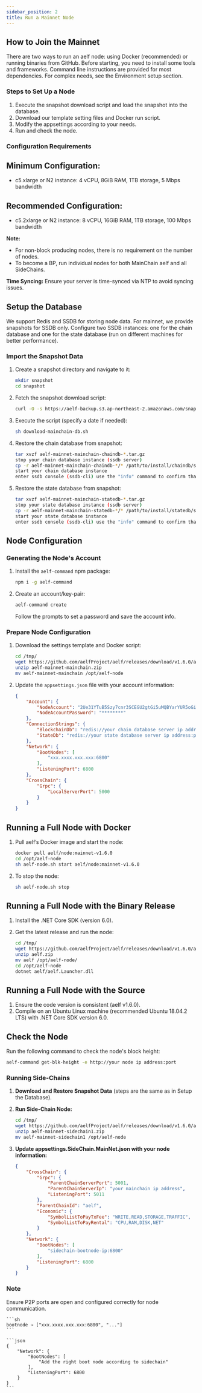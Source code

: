 ```yaml
---
sidebar_position: 2
title: Run a Mainnet Node
---
```

## How to Join the Mainnet

There are two ways to run an aelf node: using Docker (recommended) or running binaries from GitHub. Before starting, you need to install some tools and frameworks. Command line instructions are provided for most dependencies. For complex needs, see the Environment setup section.

### Steps to Set Up a Node

1. Execute the snapshot download script and load the snapshot into the database.
2. Download our template setting files and Docker run script.
3. Modify the appsettings according to your needs.
4. Run and check the node.

### Configuration Requirements

## Minimum Configuration:

* c5.xlarge or N2 instance: 4 vCPU, 8GiB RAM, 1TB storage, 5 Mbps bandwidth

## Recommended Configuration:

* c5.2xlarge or N2 instance: 8 vCPU, 16GiB RAM, 1TB storage, 100 Mbps bandwidth

**Note:**

* For non-block producing nodes, there is no requirement on the number of nodes.
* To become a BP, run individual nodes for both MainChain aelf and all SideChains.

**Time Syncing:** Ensure your server is time-synced via NTP to avoid syncing issues.

## Setup the Database

We support Redis and SSDB for storing node data. For mainnet, we provide snapshots for SSDB only. Configure two SSDB instances: one for the chain database and one for the state database (run on different machines for better performance).

### Import the Snapshot Data

1. Create a snapshot directory and navigate to it:

   ```sh
   mkdir snapshot
   cd snapshot
   ```
2. Fetch the snapshot download script:

   ```sh
   curl -O -s https://aelf-backup.s3.ap-northeast-2.amazonaws.com/snapshot/mainnet/download-mainchain-db.sh
   ```
3. Execute the script (specify a date if needed):

   ```sh
   sh download-mainchain-db.sh
   ```
4. Restore the chain database from snapshot:

   ```sh
   tar xvzf aelf-mainnet-mainchain-chaindb-*.tar.gz
   stop your chain database instance (ssdb server)
   cp -r aelf-mainnet-mainchain-chaindb-*/* /path/to/install/chaindb/ssdb/var/
   start your chain database instance
   enter ssdb console (ssdb-cli) use the "info" command to confirm that the data has been imported)
   ```
5. Restore the state database from snapshot:

   ```sh
   tar xvzf aelf-mainnet-mainchain-statedb-*.tar.gz
   stop your state database instance (ssdb server)
   cp -r aelf-mainnet-mainchain-statedb-*/* /path/to/install/statedb/ssdb/var/
   start your state database instance
   enter ssdb console (ssdb-cli) use the "info" command to confirm that the data has been imported)
   ```

## Node Configuration

### Generating the Node's Account

1. Install the `aelf-command` npm package:

   ```sh
   npm i -g aelf-command
   ```
2. Create an account/key-pair:

   ```sh
   aelf-command create
   ```

   Follow the prompts to set a password and save the account info.

### Prepare Node Configuration

1. Download the settings template and Docker script:

   ```sh
   cd /tmp/
   wget https://github.com/aelfProject/aelf/releases/download/v1.6.0/aelf-mainnet-mainchain.zip
   unzip aelf-mainnet-mainchain.zip
   mv aelf-mainnet-mainchain /opt/aelf-node
   ```
2. Update the `appsettings.json` file with your account information:

   ```json
   {
       "Account": {
           "NodeAccount": "2Ue31YTuB5Szy7cnr3SCEGU2gtGi5uMQBYarYUR5oGin1sys6H",
           "NodeAccountPassword": "********"
       },
       "ConnectionStrings": {
           "BlockchainDb": "redis://your chain database server ip address:port",
           "StateDb": "redis://your state database server ip address:port"
       },
       "Network": {
           "BootNodes": [
               "xxx.xxxx.xxx.xxx:6800"
           ],
           "ListeningPort": 6800
       },
       "CrossChain": {
           "Grpc": {
               "LocalServerPort": 5000
           }
       }
   }
   ```

## Running a Full Node with Docker

1. Pull aelf’s Docker image and start the node:

   ```sh
   docker pull aelf/node:mainnet-v1.6.0
   cd /opt/aelf-node
   sh aelf-node.sh start aelf/node:mainnet-v1.6.0
   ```
2. To stop the node:

   ```sh
   sh aelf-node.sh stop
   ```

## Running a Full Node with the Binary Release

1. Install the .NET Core SDK (version 6.0).
2. Get the latest release and run the node:

   ```sh
   cd /tmp/
   wget https://github.com/aelfProject/aelf/releases/download/v1.6.0/aelf.zip
   unzip aelf.zip
   mv aelf /opt/aelf-node/
   cd /opt/aelf-node
   dotnet aelf/aelf.Launcher.dll
   ```

## Running a Full Node with the Source

1. Ensure the code version is consistent (aelf v1.6.0).
2. Compile on an Ubuntu Linux machine (recommended Ubuntu 18.04.2 LTS) with .NET Core SDK version 6.0.

## Check the Node

Run the following command to check the node's block height:

```sh
aelf-command get-blk-height -e http://your node ip address:port
```

### Running Side-Chains

1. **Download and Restore Snapshot Data** (steps are the same as in Setup the Database).
2. **Run Side-Chain Node:**

   ```sh
   cd /tmp/
   wget https://github.com/aelfProject/aelf/releases/download/v1.6.0/aelf-mainnet-sidechain1.zip
   unzip aelf-mainnet-sidechain1.zip
   mv aelf-mainnet-sidechain1 /opt/aelf-node
   ```
3. **Update appsettings.SideChain.MainNet.json with your node information:**

   ```json
   {
       "CrossChain": {
           "Grpc": {
               "ParentChainServerPort": 5001,
               "ParentChainServerIp": "your mainchain ip address",
               "ListeningPort": 5011
           },
           "ParentChainId": "aelf",
           "Economic": {
               "SymbolListToPayTxFee": "WRITE,READ,STORAGE,TRAFFIC",
               "SymbolListToPayRental": "CPU,RAM,DISK,NET"
           }
       },
       "Network": {
           "BootNodes": [
               "sidechain-bootnode-ip:6800"
           ],
           "ListeningPort": 6800
       }
   }
   ```

### Note

Ensure P2P ports are open and configured correctly for node communication.

````
```sh
bootnode → ["xxx.xxxx.xxx.xxx:6800", "..."]
```

```json
{
    "Network": {
        "BootNodes": [
            "Add the right boot node according to sidechain"
        ],
        "ListeningPort": 6800
    }
}
```
````
